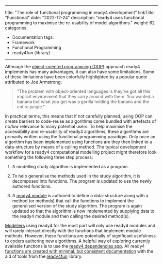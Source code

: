 
---
title: "The role of functional programming in ready4 development"
linkTitle: "Functional"
date: "2022-12-24"
description: "ready4 uses functional programming to maximise the re-usability of model algorithms."
weight: 62
categories: 
- Documentation
tags: 
- Framework
- Functional Programming
- ready4fun (library)
---

Although the [object-oriented programming (OOP)](/docs/framework/implementation/paradigm/object-oriented/) approach ready4 implements has many advantages, it can also have some limitations. Some of these limitations have been colorfully highlighted by a popular quote attributed to Joe Armstrong:

> "The problem with object-oriented languages is they've got all this implicit environment that they carry around with them. You wanted a banana but what you got was a gorilla holding the banana and the entire jungle."

In practical terms, this means that if not carefully planned, using OOP can create barriers to code-reuse as algorithms come bundled with artefacts of no/low relevance to many potential users. To help maximise the accessibility and re-usability of ready4 algorithms, these algorithms are primarily written using the functional programming paradigm. Only once an algorithm has been implemented using functions are they then linked to a data-structure by means of a calling method. The typical development workflow for a ready4 computational modelling project might therefore look something the following three step process:

1. A modelling study algorithm is implemented as a program.

2. To help generalise the methods used in the study algorithm, it is decomposed into functions. The program is updated to use the newly authored functions.

3. A [ready4 module](/docs/framework/implementation/modularity/) is authored to define a data-structure along with a method (or methods) that call the functions to implement the generalised version of the study algorithm. The program is again updated so that the algorithm is now implemented by supplying data to the ready4 module and then calling the desired method(s).

[Modellers](/docs/getting-started/users/modeller/) using ready4 for the most part will only use ready4 modules and will rarely interact directly with the functions that implement module methods. However, these functions are potentially of significant usefulness to [coders](/docs/getting-started/users/coder/) authoring new algorithms. A helpful way of exploring currently available functions is to use the [ready4 dependencies app](/docs/getting-started/software/libraries/dependencies/). All ready4 [functions are created with minimal, but consistent documentation](/docs/model/authoring-modules/authoring-algorithms/) with the aid of tools from the [ready4fun](https://ready4-dev.github.io/ready4fun/) library.